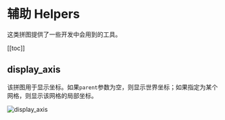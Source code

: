 # 辅助 Helpers <Badge text="pro"/>

这类拼图提供了一些开发中会用到的工具。

[[toc]]

## display_axis

该拼图用于显示坐标。如果`parent`参数为空，则显示世界坐标；如果指定为某个网格，则显示该网格的局部坐标。

![display_axis](https://cdn.zjbku.com/blocks/display_axis.png)

